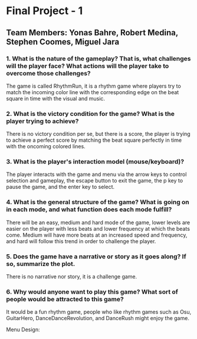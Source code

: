 # Final Project - 1

## Team Members: Yonas Bahre, Robert Medina, Stephen Coomes, Miguel Jara

### 1. What is the nature of the gameplay? That is, what challenges will the player face? What actions will the player take to overcome those challenges?

The game is called RhythmRun, it is a rhythm game where players try to match the incoming color line with the corresponding edge on the beat square in time with the visual and music. 

### 2. What is the victory condition for the game? What is the player trying to achieve? 

There is no victory condition per se, but there is a score, the player is trying to achieve a perfect score by matching the beat square perfectly in time with the oncoming colored lines.

### 3. What is the player's interaction model (mouse/keyboard)? 

The player interacts with the game and menu via the arrow keys to control selection and gameplay, the escape button to exit the game, the p key to pause the game, and the enter key to select.

### 4. What is the general structure of the game? What is going on in each mode, and what function does each mode fulfill? 

There will be an easy, medium and hard mode of the game, lower levels are easier on the player with less beats and lower frequency at which the beats come. Medium will have more beats at an increased speed and frequency, and hard will follow this trend in order to challenge the player.

### 5. Does the game have a narrative or story as it goes along? If so, summarize the plot. 

There is no narrative nor story, it is a challenge game.

### 6. Why would anyone want to play this game? What sort of people would be attracted to this game?

It would be a fun rhythm game, people who like rhythm games such as Osu, GuitarHero, DanceDanceRevolution, and DanceRush might enjoy the game.







Menu Design:

